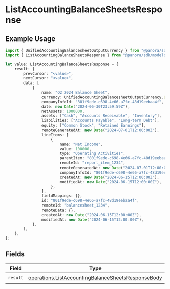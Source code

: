 # ListAccountingBalanceSheetsResponse

## Example Usage

```typescript
import { UnifiedAccountingBalancesheetOutputCurrency } from "@panora/sdk/models/components";
import { ListAccountingBalanceSheetsResponse } from "@panora/sdk/models/operations";

let value: ListAccountingBalanceSheetsResponse = {
    result: {
        prevCursor: "<value>",
        nextCursor: "<value>",
        data: [
            {
                name: "Q2 2024 Balance Sheet",
                currency: UnifiedAccountingBalancesheetOutputCurrency.Usd,
                companyInfoId: "801f9ede-c698-4e66-a7fc-48d19eebaa4f",
                date: new Date("2024-06-30T23:59:59Z"),
                netAssets: 1000000,
                assets: ["Cash", "Accounts Receivable", "Inventory"],
                liabilities: ["Accounts Payable", "Long-term Debt"],
                equity: ["Common Stock", "Retained Earnings"],
                remoteGeneratedAt: new Date("2024-07-01T12:00:00Z"),
                lineItems: [
                    {
                        name: "Net Income",
                        value: 100000,
                        type: "Operating Activities",
                        parentItem: "801f9ede-c698-4e66-a7fc-48d19eebaa4f",
                        remoteId: "report_item_1234",
                        remoteGeneratedAt: new Date("2024-07-01T12:00:00Z"),
                        companyInfoId: "801f9ede-c698-4e66-a7fc-48d19eebaa4f",
                        createdAt: new Date("2024-06-15T12:00:00Z"),
                        modifiedAt: new Date("2024-06-15T12:00:00Z"),
                    },
                ],
                fieldMappings: {},
                id: "801f9ede-c698-4e66-a7fc-48d19eebaa4f",
                remoteId: "balancesheet_1234",
                remoteData: {},
                createdAt: new Date("2024-06-15T12:00:00Z"),
                modifiedAt: new Date("2024-06-15T12:00:00Z"),
            },
        ],
    },
};
```

## Fields

| Field                                                                                                                    | Type                                                                                                                     | Required                                                                                                                 | Description                                                                                                              |
| ------------------------------------------------------------------------------------------------------------------------ | ------------------------------------------------------------------------------------------------------------------------ | ------------------------------------------------------------------------------------------------------------------------ | ------------------------------------------------------------------------------------------------------------------------ |
| `result`                                                                                                                 | [operations.ListAccountingBalanceSheetsResponseBody](../../models/operations/listaccountingbalancesheetsresponsebody.md) | :heavy_check_mark:                                                                                                       | N/A                                                                                                                      |